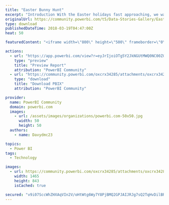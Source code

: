 ```yaml
---
title: "Easter Bunny Hunt"
excerpt: "Introduction With the Easter holidays fast approaching, we wanted to do something fun to incentivise our sales staff. We have hidden Easter eggs on"
originalUrl: https://community.powerbi.com/t5/Data-Stories-Gallery/Easter-Bunny-Hunt/m-p/378883
type: download
publishedDateTime: 2018-03-19T04:47:00Z
heat: 50

featuredContent: "<iframe width=\"800\" height=\"500\" frameborder=\"0\" src=\"https://app.powerbi.com/view?r=eyJrIjoiOTg5Y2JkNGUtMWQ0NC00ZGRkLWE0NmMtODZmNjNkMGU2ZWFiIiwidCI6IjA5NzNiODUxLTQ1MDItNDVjZi04NWQ3LTg0ODdmZWU2OTI5OSIsImMiOjF9\"></iframe>"

actions:
  - url: "https://app.powerbi.com/view?r=eyJrIjoiOTg5Y2JkNGUtMWQ0NC00ZGRkLWE0NmMtODZmNjNkMGU2ZWFiIiwidCI6IjA5NzNiODUxLTQ1MDItNDVjZi04NWQ3LTg0ODdmZWU2OTI5OSIsImMiOjF9"
    type: "preview"
    title: "Preview Report"
    attribution: "PowerBI Community"
  - url: "https://community.powerbi.com/oxcrx34285/attachments/oxcrx34285/DataStoriesGallery/1708/2/Easter%20Bunny%20Egg%20Hunt.pbix"
    type: "download"
    title: "Download PBIX"
    attribution: "PowerBI Community"

provider:
  name: PowerBI Community
  domain: powerbi.com
  images:
    - url: /assets/images/organizations/powerbi.com-50x50.jpg
      width: 50
      height: 50
  authors:
    - name: Davydmc23

topics:
  - Power BI
tags:
  - Technology

images:
  - url: https://community.powerbi.com/oxcrx34285/attachments/oxcrx34285/DataStoriesGallery/1708/1/EasterBunnyHunt_screenshot.jpg
    width: 1465
    height: 843
    isCached: true

secured: "v9i07SccWhZHXAqVIn2V/oHtWtg6Wy7Y8PjBMQ2GPJAIJRJg7sQ2TqHvDilBRn1WOes4fgS4omDk1WP9Z83S9aO+msz8guJgojlAy75F2QhlKNLXydW1tBEUQxK/CKYpxUdAwQvRseXTQOMZZUXmqjx4/SRHZ5uC0ZrpvtYD74g8mMwASXnuBANiO1LkbeXWNWlB9opOtLh/UuYwWr6B4TDX97yIbRbEK+8IyMIz++ZzJdbx9R8AubD7+VMOx8tlXT5XZvWQ9dyzekphVFBvYiK4KdfOooWNFotXqEjcucXhgKLQeTD59lYsxQmKuVqWFmGR6hgyc2ScBrAD59KxtTyQ9J5GzDXqNVBa7ylT4HUsw32ZIKj1ZgOB+dNHKaiWaFjYUhSzG1TNlH9KbJrHUg==;ISp9dgswwTyqg1/TQkGiFg=="
---
```


